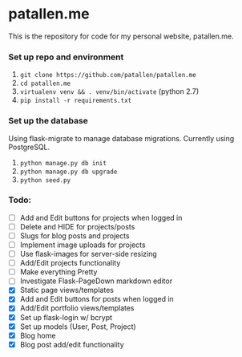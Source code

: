 # patallen.me
This is the repository for code for my personal website, patallen.me.

### Set up repo and environment

1. `git clone https://github.com/patallen/patallen.me`
1. `cd patallen.me`
1. `virtualenv venv && . venv/bin/activate` (python 2.7)
1. `pip install -r requirements.txt`

### Set up the database
Using flask-migrate to manage database migrations. Currently using PostgreSQL.

1. `python manage.py db init`
1. `python manage.py db upgrade`
1. `python seed.py`

### Todo:
- [ ] Add and Edit buttons for projects when logged in
- [ ] Delete and HIDE for projects/posts
- [ ] Slugs for blog posts and projects
- [ ] Implement image uploads for projects
- [ ] Use flask-images for server-side resizing
- [ ] Add/Edit projects functionality
- [ ] Make everything Pretty
- [ ] Investigate Flask-PageDown markdown editor
- [x] Static page views/templates
- [x] Add and Edit buttons for posts when logged in
- [x] Add/Edit portfolio views/templates
- [x] Set up flask-login w/ bcrypt
- [x] Set up models (User, Post, Project)
- [x] Blog home
- [x] Blog post add/edit functionality
